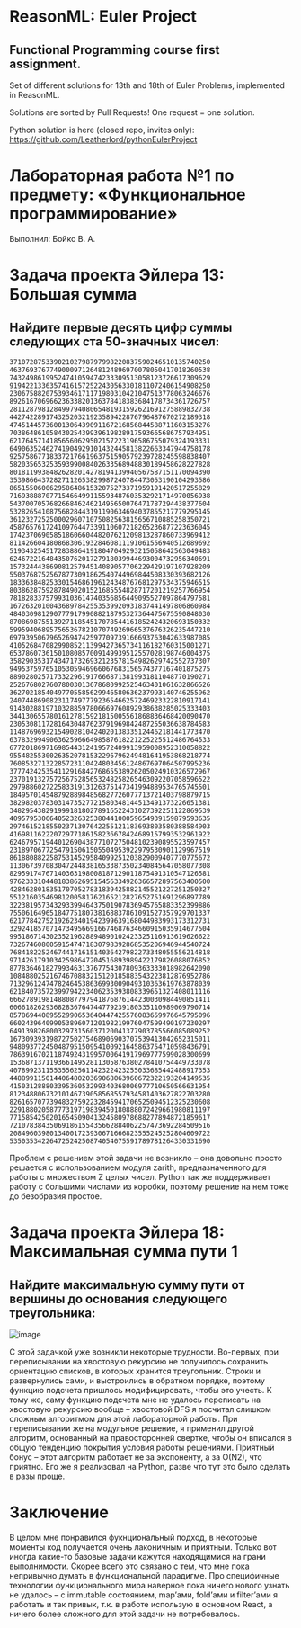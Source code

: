 # ReasonML: Euler Project
## Functional Programming course first assignment. 
Set of different solutions for 13th and 18th of Euler Problems, implemented in ReasonML.

Solutions are sorted by Pull Requests! One request = one solution.

Python solution is here (closed repo, invites only):
https://github.com/Leatherlord/pythonEulerProject


# Лабораторная работа №1 по предмету: «Функциональное программирование»

Выполнил:
Бойко В. А.

# Задача проекта Эйлера 13: Большая сумма
## Найдите первые десять цифр суммы следующих ста 50-значных чисел:

```
37107287533902102798797998220837590246510135740250
46376937677490009712648124896970078050417018260538
74324986199524741059474233309513058123726617309629
91942213363574161572522430563301811072406154908250
23067588207539346171171980310421047513778063246676
89261670696623633820136378418383684178734361726757
28112879812849979408065481931592621691275889832738
44274228917432520321923589422876796487670272189318
47451445736001306439091167216856844588711603153276
70386486105843025439939619828917593665686757934951
62176457141856560629502157223196586755079324193331
64906352462741904929101432445813822663347944758178
92575867718337217661963751590579239728245598838407
58203565325359399008402633568948830189458628227828
80181199384826282014278194139940567587151170094390
35398664372827112653829987240784473053190104293586
86515506006295864861532075273371959191420517255829
71693888707715466499115593487603532921714970056938
54370070576826684624621495650076471787294438377604
53282654108756828443191190634694037855217779295145
36123272525000296071075082563815656710885258350721
45876576172410976447339110607218265236877223636045
17423706905851860660448207621209813287860733969412
81142660418086830619328460811191061556940512689692
51934325451728388641918047049293215058642563049483
62467221648435076201727918039944693004732956340691
15732444386908125794514089057706229429197107928209
55037687525678773091862540744969844508330393682126
18336384825330154686196124348767681297534375946515
80386287592878490201521685554828717201219257766954
78182833757993103614740356856449095527097864797581
16726320100436897842553539920931837441497806860984
48403098129077791799088218795327364475675590848030
87086987551392711854517078544161852424320693150332
59959406895756536782107074926966537676326235447210
69793950679652694742597709739166693763042633987085
41052684708299085211399427365734116182760315001271
65378607361501080857009149939512557028198746004375
35829035317434717326932123578154982629742552737307
94953759765105305946966067683156574377167401875275
88902802571733229619176668713819931811048770190271
25267680276078003013678680992525463401061632866526
36270218540497705585629946580636237993140746255962
24074486908231174977792365466257246923322810917141
91430288197103288597806669760892938638285025333403
34413065578016127815921815005561868836468420090470
23053081172816430487623791969842487255036638784583
11487696932154902810424020138335124462181441773470
63783299490636259666498587618221225225512486764533
67720186971698544312419572409913959008952310058822
95548255300263520781532296796249481641953868218774
76085327132285723110424803456124867697064507995236
37774242535411291684276865538926205024910326572967
23701913275725675285653248258265463092207058596522
29798860272258331913126375147341994889534765745501
18495701454879288984856827726077713721403798879715
38298203783031473527721580348144513491373226651381
34829543829199918180278916522431027392251122869539
40957953066405232632538044100059654939159879593635
29746152185502371307642255121183693803580388584903
41698116222072977186158236678424689157993532961922
62467957194401269043877107275048102390895523597457
23189706772547915061505504953922979530901129967519
86188088225875314529584099251203829009407770775672
11306739708304724483816533873502340845647058077308
82959174767140363198008187129011875491310547126581
97623331044818386269515456334926366572897563400500
42846280183517070527831839425882145521227251250327
55121603546981200581762165212827652751691296897789
32238195734329339946437501907836945765883352399886
75506164965184775180738168837861091527357929701337
62177842752192623401942399639168044983993173312731
32924185707147349566916674687634660915035914677504
99518671430235219628894890102423325116913619626622
73267460800591547471830798392868535206946944540724
76841822524674417161514036427982273348055556214818
97142617910342598647204516893989422179826088076852
87783646182799346313767754307809363333018982642090
10848802521674670883215120185883543223812876952786
71329612474782464538636993009049310363619763878039
62184073572399794223406235393808339651327408011116
66627891981488087797941876876144230030984490851411
60661826293682836764744779239180335110989069790714
85786944089552990653640447425576083659976645795096
66024396409905389607120198219976047599490197230297
64913982680032973156037120041377903785566085089252
16730939319872750275468906903707539413042652315011
94809377245048795150954100921645863754710598436791
78639167021187492431995700641917969777599028300699
15368713711936614952811305876380278410754449733078
40789923115535562561142322423255033685442488917353
44889911501440648020369068063960672322193204149535
41503128880339536053299340368006977710650566631954
81234880673210146739058568557934581403627822703280
82616570773948327592232845941706525094512325230608
22918802058777319719839450180888072429661980811197
77158542502016545090413245809786882778948721859617
72107838435069186155435662884062257473692284509516
20849603980134001723930671666823555245252804609722
53503534226472524250874054075591789781264330331690
```
Проблем с решением этой задачи не возникло – она довольно просто решается с использованием модуля zarith, предназначенного для работы с множеством Z целых чисел. Python так же поддерживает работу с большими числами из коробки, поэтому решение на нем тоже до безобразия простое.

# Задача проекта Эйлера 18: Максимальная сумма пути 1
## Найдите максимальную сумму пути от вершины до основания следующего треугольника:

![image](https://github.com/Leatherlord/reasonEulerProject/assets/70820064/808655e7-cc0c-4229-b53b-15af634fd570)

С этой задачкой уже возникли некоторые трудности. Во-первых, при переписывании на хвостовую рекурсию не получилось сохранить ориентацию списков, в которых хранится треугольник. Строки и развернулись сами, и выстроились в обратном порядке, поэтому функцию подсчета пришлось модифицировать, чтобы это учесть. К тому же, саму функцию подсчета мне не удалось переписать на хвостовую рекурсию вообще – хвостовой DFS я посчитал слишком сложным алгоритмом для этой лабораторной работы. При переписывании же на модульное решение, я применил другой алгоритм, основанный на правосторонней свертке, чтобы он вписался в общую тенденцию покрытия условия работы решениями. Приятный бонус – этот алгоритм работает не за экспоненту, а за O(N2), что приятно. Его же я реализовал на Python, разве что тут это было сделать в разы проще.

# Заключение

В целом мне понравился фукнциональный подход, в некоторые моменты код получается очень лаконичным и приятным. Только вот иногда какие-то базовые задачи кажутся находящимися на грани выполнимости. Скорее всего это связано с тем, что мне пока непривычно думать в функциональной парадигме. Про специфичные технологии функционального мира наверное пока ничего нового узнать не удалось – с immutable состоянием, map’ами, fold’ами и filter’ами я работать и так привык, т.к. в работе использую в основном React, а ничего более сложного для этой задачи не потребовалось.
